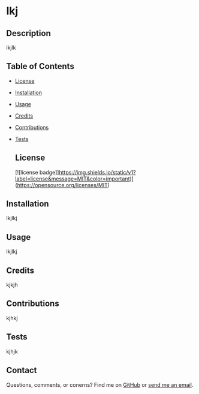 # lkj

## Description

lkjlk

## Table of Contents

* [License](#license)
* [Installation](#installation)
* [Usage](#usage)
* [Credits](#credits)
* [Contributions](#contributions)
* [Tests](#tests)


    ## License
    
    [![license badge]]https://img.shields.io/static/v1?label=license&message=MIT&color=important)](https://opensource.org/licenses/MIT)

## Installation

lkjlkj

## Usage

lkjlkj

## Credits

kjkjh

## Contributions

kjhkj

## Tests

kjhjk

## Contact

Questions, comments, or conerns? Find me on [GitHub](https://github.com/lkjlkj/) or [send me an email](mailto:ljklkj).